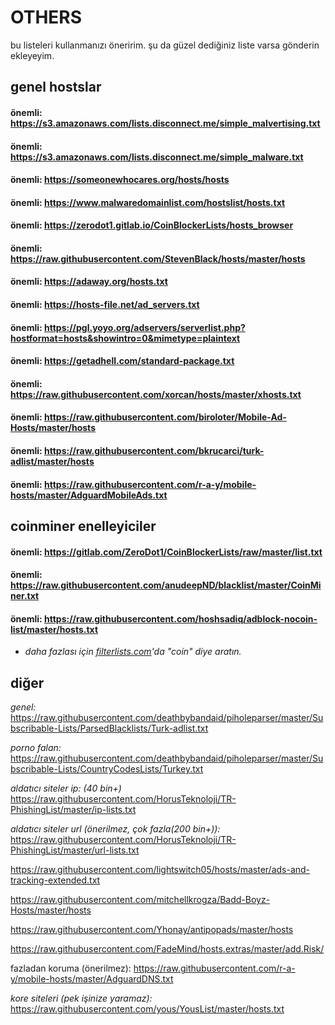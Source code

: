 # OTHERS

bu listeleri kullanmanızı öneririm. şu da güzel dediğiniz liste varsa gönderin ekleyeyim.

## genel hostslar

#### önemli: https://s3.amazonaws.com/lists.disconnect.me/simple_malvertising.txt

#### önemli: https://s3.amazonaws.com/lists.disconnect.me/simple_malware.txt

#### önemli: https://someonewhocares.org/hosts/hosts

#### önemli: https://www.malwaredomainlist.com/hostslist/hosts.txt

#### önemli: https://zerodot1.gitlab.io/CoinBlockerLists/hosts_browser

#### önemli: https://raw.githubusercontent.com/StevenBlack/hosts/master/hosts

#### önemli: https://adaway.org/hosts.txt

#### önemli: https://hosts-file.net/ad_servers.txt

#### önemli: https://pgl.yoyo.org/adservers/serverlist.php?hostformat=hosts&showintro=0&mimetype=plaintext

#### önemli: https://getadhell.com/standard-package.txt

#### önemli: https://raw.githubusercontent.com/xorcan/hosts/master/xhosts.txt

#### önemli: https://raw.githubusercontent.com/biroloter/Mobile-Ad-Hosts/master/hosts

#### önemli: https://raw.githubusercontent.com/bkrucarci/turk-adlist/master/hosts

#### önemli: https://raw.githubusercontent.com/r-a-y/mobile-hosts/master/AdguardMobileAds.txt

## coinminer enelleyiciler

#### önemli: https://gitlab.com/ZeroDot1/CoinBlockerLists/raw/master/list.txt

#### önemli: https://raw.githubusercontent.com/anudeepND/blacklist/master/CoinMiner.txt

#### önemli: https://raw.githubusercontent.com/hoshsadiq/adblock-nocoin-list/master/hosts.txt

* *daha fazlası için [filterlists.com](https://filterlists.com/)'da "coin" diye aratın.*

## diğer

*genel:* https://raw.githubusercontent.com/deathbybandaid/piholeparser/master/Subscribable-Lists/ParsedBlacklists/Turk-adlist.txt

*porno falan:* https://raw.githubusercontent.com/deathbybandaid/piholeparser/master/Subscribable-Lists/CountryCodesLists/Turkey.txt

*aldatıcı siteler ip: (40 bin+)* https://raw.githubusercontent.com/HorusTeknoloji/TR-PhishingList/master/ip-lists.txt

*aldatıcı siteler url (önerilmez, çok fazla(200 bin+)):* https://raw.githubusercontent.com/HorusTeknoloji/TR-PhishingList/master/url-lists.txt

https://raw.githubusercontent.com/lightswitch05/hosts/master/ads-and-tracking-extended.txt

https://raw.githubusercontent.com/mitchellkrogza/Badd-Boyz-Hosts/master/hosts

https://raw.githubusercontent.com/Yhonay/antipopads/master/hosts

https://raw.githubusercontent.com/FadeMind/hosts.extras/master/add.Risk/

fazladan koruma (önerilmez): https://raw.githubusercontent.com/r-a-y/mobile-hosts/master/AdguardDNS.txt

*kore siteleri (pek işinize yaramaz):* https://raw.githubusercontent.com/yous/YousList/master/hosts.txt
